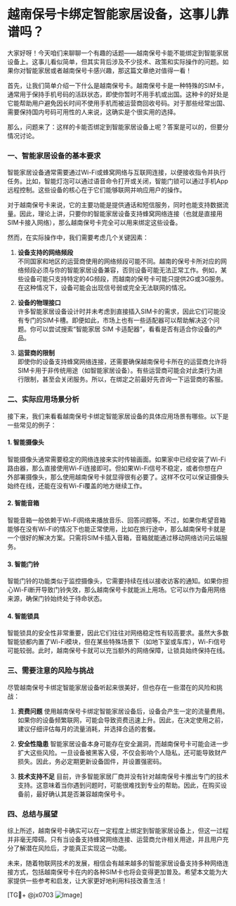 # 越南保号卡绑定智能家居设备，这事儿靠谱吗？

大家好呀！今天咱们来聊聊一个有趣的话题——越南保号卡能不能绑定到智能家居设备上。这事儿看似简单，但其实背后涉及不少技术、政策和实际操作的问题。如果你对智能家居或者越南保号卡感兴趣，那这篇文章绝对值得一看！

首先，让我们简单介绍一下什么是越南保号卡。越南保号卡是一种特殊的SIM卡，通常用于保持手机号码的活跃状态，即使你暂时不用手机或出国。这种卡的好处是它能帮助用户避免因长时间不使用手机而被运营商回收号码。对于那些经常出国、需要保持国内号码可用性的人来说，这确实是个很实用的选择。

那么，问题来了：这样的卡能否绑定到智能家居设备上呢？答案是可以的，但要分情况讨论。

### 一、智能家居设备的基本要求

智能家居设备通常需要通过Wi-Fi或蜂窝网络与互联网连接，以便接收指令并执行任务。比如，智能灯泡可以通过语音命令打开或关闭，智能门锁可以通过手机App远程控制。这些设备的核心在于它们能够联网并响应用户的操作。

对于越南保号卡来说，它的主要功能是提供通话和短信服务，同时也能支持数据流量。因此，理论上讲，只要你的智能家居设备支持蜂窝网络连接（也就是直接用SIM卡接入网络），那么越南保号卡完全可以用来绑定这些设备。

然而，在实际操作中，我们需要考虑几个关键因素：

1. **设备支持的网络频段**  
   不同国家和地区的运营商使用的网络频段可能不同。越南的保号卡所对应的网络频段必须与你的智能家居设备兼容，否则设备可能无法正常工作。例如，某些设备可能只支持特定的4G频段，而越南的保号卡可能只提供2G或3G服务。在这种情况下，设备可能会出现信号弱或完全无法联网的情况。

2. **设备的物理接口**  
   许多智能家居设备设计时并未考虑到直接插入SIM卡的需求，因此它们可能没有专门的SIM卡槽。即便如此，市场上也有一些适配器可以帮助解决这个问题。你可以尝试搜索“智能家居 SIM 卡适配器”，看看是否有适合你设备的产品。

3. **运营商的限制**  
   即使你的设备支持蜂窝网络连接，还需要确保越南保号卡所在的运营商允许将SIM卡用于非传统用途（如智能家居设备）。有些运营商可能会对此类行为进行限制，甚至会关闭服务。所以，在绑定之前最好先咨询一下运营商的客服。

### 二、实际应用场景分析

接下来，我们来看看越南保号卡绑定智能家居设备的具体应用场景有哪些。以下是一些常见的例子：

#### 1. 智能摄像头
智能摄像头通常需要稳定的网络连接来实时传输画面。如果家中已经安装了Wi-Fi路由器，那么直接使用Wi-Fi连接即可。但如果Wi-Fi信号不稳定，或者你想在户外部署摄像头，那么使用越南保号卡就显得很有必要了。这样不仅可以保证摄像头始终在线，还能在没有Wi-Fi覆盖的地方继续工作。

#### 2. 智能音箱
智能音箱一般依赖于Wi-Fi网络来播放音乐、回答问题等。不过，如果你希望音箱能够在没有Wi-Fi的情况下也能正常使用，比如在旅行途中，那么越南保号卡就是一个很好的解决方案。只需将SIM卡插入音箱，音箱就能通过移动网络访问云端服务。

#### 3. 智能门铃
智能门铃的功能类似于监控摄像头，它需要持续在线以接收访客的通知。如果你担心Wi-Fi断开导致门铃失效，那么越南保号卡就能派上用场。它可以作为备用网络来源，确保门铃始终处于待命状态。

#### 4. 智能锁具
智能锁具的安全性非常重要，因此它们往往对网络稳定性有较高要求。虽然大多数智能锁都内置了Wi-Fi模块，但在某些特殊场景下（如地下室或车库），Wi-Fi信号可能较弱。此时，越南保号卡就可以充当额外的网络保障，让锁具始终保持在线。

### 三、需要注意的风险与挑战

尽管越南保号卡绑定智能家居设备听起来很美好，但也存在一些潜在的风险和挑战：

1. **资费问题**
   使用越南保号卡绑定智能家居设备后，设备会产生一定的流量费用。如果你的设备频繁联网，可能会导致资费迅速上升。因此，在决定使用之前，建议仔细评估每月的流量消耗，并选择合适的套餐。

2. **安全性隐患**
   智能家居设备本身可能存在安全漏洞，而越南保号卡可能会进一步扩大这些风险。一旦设备被黑客入侵，不仅会影响个人隐私，还可能导致财产损失。因此，务必定期更新设备固件，并设置强密码。

3. **技术支持不足**
   目前，许多智能家居厂商并没有针对越南保号卡推出专门的技术支持。这意味着当你遇到问题时，可能很难找到专业的帮助。因此，在购买设备前，最好确认其是否兼容越南保号卡。

### 四、总结与展望

综上所述，越南保号卡确实可以在一定程度上绑定到智能家居设备上，但这一过程并非毫无障碍。只有当设备支持蜂窝网络连接、运营商允许相关用途，并且用户充分了解潜在风险后，才能真正实现这一功能。

未来，随着物联网技术的发展，相信会有越来越多的智能家居设备支持多种网络连接方式，包括越南保号卡在内的各种SIM卡也将会变得更加普及。希望本文能为大家提供一些参考和启发，让大家更好地利用科技改善生活！

[TG💪+ @jx0703 ![Image](https://github.com/user-attachments/assets/dbca1d08-cadb-493c-b0ec-ad6f7a83f270)]